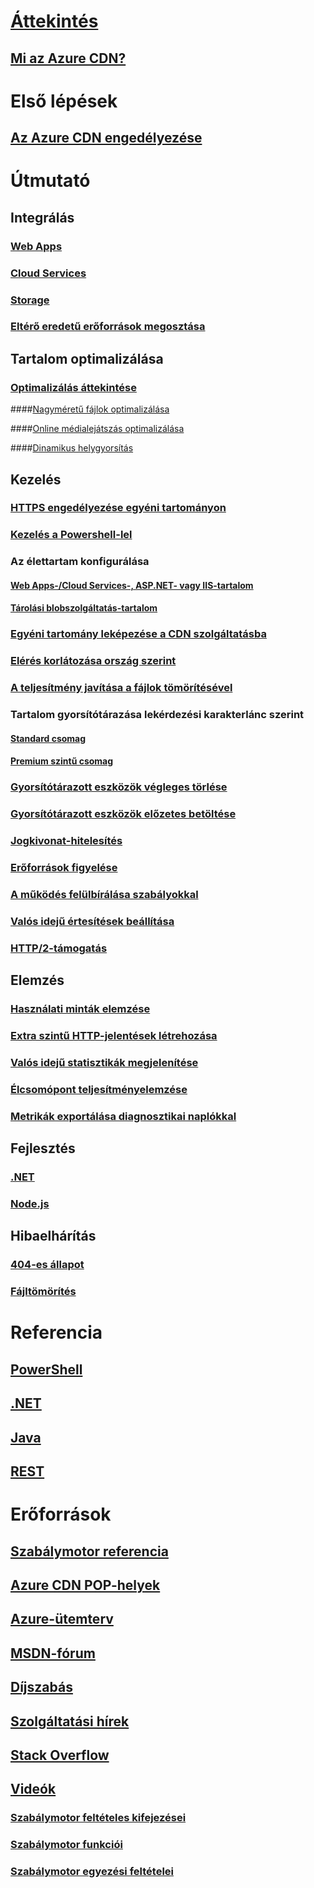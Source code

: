 # [Áttekintés](cdn-overview.md)

## [Mi az Azure CDN?](../best-practices-cdn.md?toc=%2fazure%2fcdn%2ftoc.json)


# Első lépések

## [Az Azure CDN engedélyezése](cdn-create-new-endpoint.md)


# Útmutató

## Integrálás

### [Web Apps](../app-service-web/app-service-web-tutorial-content-delivery-network.md?toc=%2fazure%2fcdn%2ftoc.json)

### [Cloud Services](cdn-cloud-service-with-cdn.md)

### [Storage](cdn-create-a-storage-account-with-cdn.md)

### [Eltérő eredetű erőforrások megosztása](cdn-cors.md)

## Tartalom optimalizálása

### [Optimalizálás áttekintése](cdn-optimization-overview.md)

####[Nagyméretű fájlok optimalizálása](cdn-large-file-optimization.md)

####[Online médialejátszás optimalizálása](cdn-media-streaming-optimization.md)

####[Dinamikus helygyorsítás](cdn-dynamic-site-acceleration.md)

 
## Kezelés

### [HTTPS engedélyezése egyéni tartományon](cdn-custom-ssl.md)

### [Kezelés a Powershell-lel](cdn-manage-powershell.md)

### Az élettartam konfigurálása

#### [Web Apps-/Cloud Services-, ASP.NET- vagy IIS-tartalom](cdn-manage-expiration-of-cloud-service-content.md)

#### [Tárolási blobszolgáltatás-tartalom](cdn-manage-expiration-of-blob-content.md)

### [Egyéni tartomány leképezése a CDN szolgáltatásba](cdn-map-content-to-custom-domain.md)

### [Elérés korlátozása ország szerint](cdn-restrict-access-by-country.md)

### [A teljesítmény javítása a fájlok tömörítésével](cdn-improve-performance.md)

### Tartalom gyorsítótárazása lekérdezési karakterlánc szerint

#### [Standard csomag](cdn-query-string.md)

#### [Premium szintű csomag](cdn-query-string-premium.md)

### [Gyorsítótárazott eszközök végleges törlése](cdn-purge-endpoint.md)

### [Gyorsítótárazott eszközök előzetes betöltése](cdn-preload-endpoint.md)

### [Jogkivonat-hitelesítés](cdn-token-auth.md)

### [Erőforrások figyelése](cdn-resource-health.md)

### [A működés felülbírálása szabályokkal](cdn-rules-engine.md)

### [Valós idejű értesítések beállítása](cdn-real-time-alerts.md)

### [HTTP/2-támogatás](cdn-http2.md)


## Elemzés

### [Használati minták elemzése](cdn-analyze-usage-patterns.md)

### [Extra szintű HTTP-jelentések létrehozása](cdn-advanced-http-reports.md)

### [Valós idejű statisztikák megjelenítése](cdn-real-time-stats.md)

### [Élcsomópont teljesítményelemzése](cdn-edge-performance.md)

### [Metrikák exportálása diagnosztikai naplókkal](cdn-log-analysis.md)


## Fejlesztés

### [.NET](cdn-app-dev-net.md)

### [Node.js](cdn-app-dev-node.md)


## Hibaelhárítás

### [404-es állapot](cdn-troubleshoot-endpoint.md)

### [Fájltömörítés](cdn-troubleshoot-compression.md)


# Referencia

## [PowerShell](/powershell/module/azurerm.cdn)

## [.NET](/dotnet/api/microsoft.azure.management.cdn)

## [Java](/java/api/com.microsoft.azure.management.cdn)

## [REST](/rest/api/cdn/)


# Erőforrások

##  [Szabálymotor referencia](cdn-rules-engine-reference.md)

## [Azure CDN POP-helyek](cdn-pop-locations.md)

## [Azure-ütemterv](https://azure.microsoft.com/roadmap/)

## [MSDN-fórum](https://social.msdn.microsoft.com/Forums/en-US/home?forum=azurecdn)

## [Díjszabás](https://azure.microsoft.com/pricing/details/cdn/)

## [Szolgáltatási hírek](https://azure.microsoft.com/updates/?product=cdn)

## [Stack Overflow](http://stackoverflow.com/questions/tagged/azure-cdn)

## [Videók](https://azure.microsoft.com/documentation/videos/index/?services=cdn)

### [Szabálymotor feltételes kifejezései](cdn-rules-engine-reference-conditional-expressions.md)

### [Szabálymotor funkciói](cdn-rules-engine-reference-features.md)

### [Szabálymotor egyezési feltételei](cdn-rules-engine-reference-match-conditions.md)

